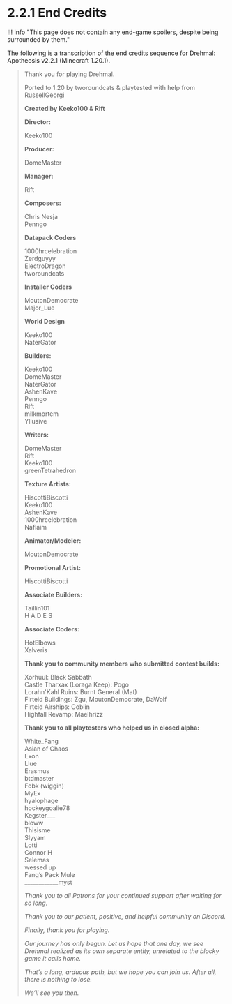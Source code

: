 # 2.2.1 End Credits

!!! info "This page does not contain any end-game spoilers, despite being surrounded by them."

The following is a transcription of the end credits sequence for Drehmal: Apotheosis v2.2.1 (Minecraft 1.20.1).

> Thank you for playing Drehmal.
>
> Ported to 1.20 by tworoundcats & playtested with help from RussellGeorgi
> 
> **Created by Keeko100 & Rift**
>
> **Director:**
>
> Keeko100
>
> **Producer:**
>
> DomeMaster
>
> **Manager:**
> 
> Rift
>
> **Composers:**
>
> Chris Nesja <br>
> Penngo
>
> **Datapack Coders**
>
> 1000hrcelebration <br>
> Zerdguyyy <br>
> ElectroDragon <br>
> tworoundcats
>
> **Installer Coders**
>
> MoutonDemocrate <br>
> Major_Lue
>
> **World Design**
>
> Keeko100 <br>
> NaterGator
>
> **Builders:**
> 
> Keeko100 <br>
> DomeMaster <br>
> NaterGator <br>
> AshenKave <br>
> Penngo <br>
> Rift <br>
> milkmortem <br>
> Yllusive
>
> **Writers:**
>
> DomeMaster <br>
> Rift <br>
> Keeko100 <br>
> greenTetrahedron
>
> **Texture Artists:**
>
> HiscottiBiscotti <br>
> Keeko100 <br>
> AshenKave <br>
> 1000hrcelebration <br>
> Naflaim
>
> **Animator/Modeler:**
>
> MoutonDemocrate
> 
> **Promotional Artist:**
>
> HiscottiBiscotti
> 
> **Associate Builders:**
>
> Taillin101 <br>
> H A D E S
>
> **Associate Coders:**
>
> HotElbows <br>
> Xalveris
>
> **Thank you to community members who submitted contest builds:**
>
> Xorhuul: Black Sabbath <br>
Castle Tharxax (Loraga Keep): Pogo <br>
Lorahn'Kahl Ruins: Burnt General (Mat) <br>
Firteid Buildings: Zgu, MoutonDemocrate, DaWolf <br>
Firteid Airships: Goblin <br>
Highfall Revamp: Maelhrizz
> 
> **Thank you to all playtesters who helped us in closed alpha:**
>
> White_Fang <br>
> Asian of Chaos <br>
Exon <br>
Llue <br>
Erasmus <br>
btdmaster <br>
Fobk (wiggin) <br>
MyEx <br>
hyalophage <br>
hockeygoalie78 <br>
Kegster\_\_\_ <br>
bloww <br>
Thisisme <br>
Slyyam <br>
Lotti <br>
Connor H <br>
Selemas <br>
wessed up <br>
Fang’s Pack Mule <br>
\_\_\_\_\_\_\_\_\_\_\_\_myst
>
> *Thank you to all Patrons for your continued support after waiting for so long.*
>
> *Thank you to our patient, positive, and helpful community on Discord.*
> 
> *Finally, thank you for playing.*
>
> *Our journey has only begun. Let us hope that one day, we see Drehmal realized as its own separate entity, unrelated to the blocky game it calls home.*
>
> *That’s a long, arduous path, but we hope you can join us. After all, there is nothing to lose.*
>
> *We’ll see you then.*

